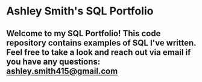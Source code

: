 # Ashley Smith's SQL Portfolio 

## Welcome to my SQL Portfolio! This code repository contains examples of SQL I've written. Feel free to take a look and reach out via email if you have any questions: ashley.smith415@gmail.com

